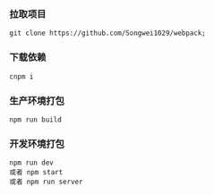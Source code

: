 ### 拉取项目
```
git clone https://github.com/Songwei1029/webpack;
```

### 下载依赖
```
cnpm i
```

### 生产环境打包
```
npm run build
```

### 开发环境打包
```
npm run dev 
或者 npm start 
或者 npm run server
```